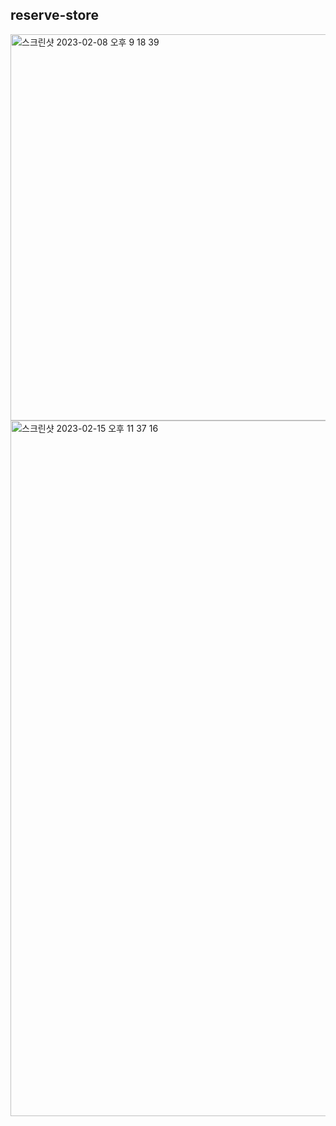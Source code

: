 ## reserve-store

<img width="618" alt="스크린샷 2023-02-08 오후 9 18 39" src="https://user-images.githubusercontent.com/104885245/218769118-2c584067-0b6b-4ce9-ac0f-a4080b127df0.png">

<img width="1113" alt="스크린샷 2023-02-15 오후 11 37 16" src="https://user-images.githubusercontent.com/104885245/219058062-08d4cb0f-4b6a-43ae-b679-3e7f1d3dde86.png">
